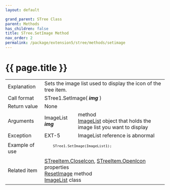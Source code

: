 ```yaml
---
layout: default

grand_parent: STree Class
parent: Methods
has_children: false
title: STree.SetImage Method
nav_order: 2
permalink: /package/extension5/stree/methods/setimage
---
```

# {{ page.title }}

<table>
  <tr>
    <td>Explanation</td>
    <td colspan="2">Sets the image list used to display the icon of the tree item.</td>
  </tr>
  <tr>
    <td>Call format</td>
    <td colspan="2">STree1.SetImage( <b><i>img</i></b> )</td>
  </tr>
  <tr>
    <td>Return value</td>
    <td colspan="2">None</td>
  </tr>  
  <tr>
    <td>Arguments</td>
    <td>ImageList <b><i>img</i></b></td>
    <td></a> method<br><a href="/package/extension4/imagelist">ImageList</a> object that holds the image list you want to display</td>
  </tr>
  <tr>
    <td>Exception</td>
    <td>EXT-5</td>
    <td>ImageList reference is abnormal</td>
  </tr>
  <tr>
    <td>Example of use</td>
    <td colspan="2"><code><pre>
    STree1.SetImage(ImageList1);
    </pre></code></td>
  </tr>
  <tr>
    <td>Related item</td>
    <td colspan="2"><a href="/package/extension5/streeitem/properties/closeicon">STreeItem.CloseIcon</a>, <a href="/package/extension5/streeitem/properties/openicon">STreeItem.OpenIcon</a> properties<br><a href="/package/extension5/stree/methods/resetimage">ResetImage</a> method<br><a href="/package/extension4/imagelist">ImageList</a> class</td>
  </tr>
</table>
